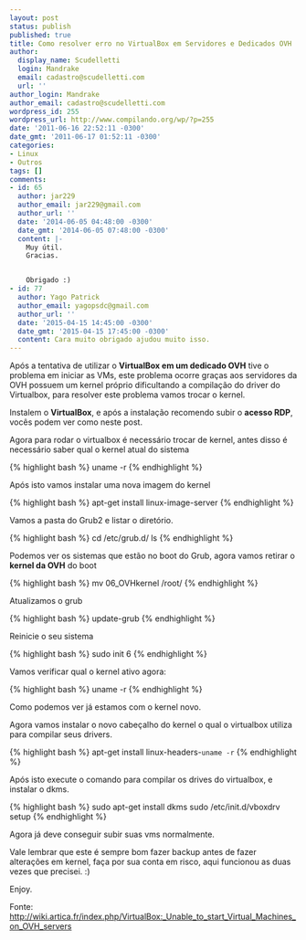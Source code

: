 ```yaml
---
layout: post
status: publish
published: true
title: Como resolver erro no VirtualBox em Servidores e Dedicados OVH
author:
  display_name: Scudelletti
  login: Mandrake
  email: cadastro@scudelletti.com
  url: ''
author_login: Mandrake
author_email: cadastro@scudelletti.com
wordpress_id: 255
wordpress_url: http://www.compilando.org/wp/?p=255
date: '2011-06-16 22:52:11 -0300'
date_gmt: '2011-06-17 01:52:11 -0300'
categories:
- Linux
- Outros
tags: []
comments:
- id: 65
  author: jar229
  author_email: jar229@gmail.com
  author_url: ''
  date: '2014-06-05 04:48:00 -0300'
  date_gmt: '2014-06-05 07:48:00 -0300'
  content: |-
    Muy útil.
    Gracias.


    Obrigado :)
- id: 77
  author: Yago Patrick
  author_email: yagopsdc@gmail.com
  author_url: ''
  date: '2015-04-15 14:45:00 -0300'
  date_gmt: '2015-04-15 17:45:00 -0300'
  content: Cara muito obrigado ajudou muito isso.
---
```

Após a tentativa de utilizar o **VirtualBox em um dedicado OVH** tive o problema em iniciar as VMs, este problema ocorre graças aos servidores da OVH possuem um kernel próprio dificultando a compilação do driver do Virtualbox, para resolver este problema vamos trocar o kernel.

Instalem o **VirtualBox**, e após a instalação recomendo subir o **acesso RDP**, vocês podem ver como neste post.

Agora para rodar o virtualbox é necessário trocar de kernel, antes disso é necessário saber qual o kernel atual do sistema

{% highlight bash %}
uname -r
{% endhighlight %}

Após isto vamos instalar uma nova imagem do kernel

{% highlight bash %}
apt-get install linux-image-server
{% endhighlight %}

Vamos a pasta do Grub2 e listar o diretório.

{% highlight bash %}
cd /etc/grub.d/
ls
{% endhighlight %}

Podemos ver os sistemas que estão no boot do Grub, agora vamos retirar o **kernel da OVH** do boot

{% highlight bash %}
mv 06_OVHkernel /root/
{% endhighlight %}

Atualizamos o grub

{% highlight bash %}
update-grub
{% endhighlight %}

Reinicie o seu sistema

{% highlight bash %}
sudo init 6
{% endhighlight %}

Vamos verificar qual o kernel ativo agora:

{% highlight bash %}
uname -r
{% endhighlight %}

Como podemos ver já estamos com o kernel novo.

Agora vamos instalar o novo cabeçalho do kernel o qual o virtualbox utiliza para compilar seus drivers.

{% highlight bash %}
apt-get install linux-headers-`uname -r`
{% endhighlight %}

Após isto execute o comando para compilar os drives do virtualbox, e instalar o dkms.

{% highlight bash %}
sudo apt-get install dkms
sudo /etc/init.d/vboxdrv setup
{% endhighlight %}

Agora já deve conseguir subir suas vms normalmente.

Vale lembrar que este é sempre bom fazer backup antes de fazer alterações em kernel, faça por sua conta em risco, aqui funcionou as duas vezes que precisei. :)

Enjoy.

Fonte: http://wiki.artica.fr/index.php/VirtualBox:_Unable_to_start_Virtual_Machines_on_OVH_servers
